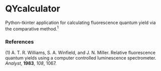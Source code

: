 # QYcalculator
Python-tkinter application for calculating fluorescence quantum yield via the comparative method.<sup>1</sup>

### References
(1) A. T. R. Williams, S. A. Winfield, and J. N. Miller. Relative fluorescence quantum yields using a computer controlled luminescence spectrometer. <i>Analyst</i>, <b>1983</b>, <i>108</i>, 1067. 
